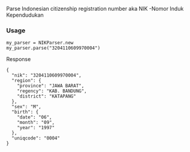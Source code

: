 Parse Indonesian citizenship registration number aka NIK -Nomor Induk Kependudukan

### Usage

```
my_parser = NIKParser.new
my_parser.parse("3204110609970004")
```
Response

```
{
  "nik": "3204110609970004",
  "region": {
    "province": "JAWA BARAT",
    "regency": "KAB. BANDUNG",
    "district": "KATAPANG"
  },
  "sex": "M",
  "birth": {
    "date": "06",
    "month": "09",
    "year": "1997"
  },
  "uniqcode": "0004"
}
```
